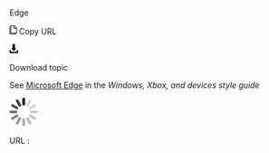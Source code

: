 # 

Edge

![Copy URL](media/edge/Copy.png)
Copy URL

![Download](media/edge/Download.png)

Download topic

See  [Microsoft Edge](https://worldready.cloudapp.net/Styleguide/Read?id=2547&topicid=32472) in the *Windows, Xbox, and devices style guide*

![In progress](media/edge/activity-large.gif)

URL :
